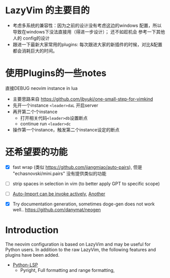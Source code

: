 # LazyVim 的主要目的
- 考虑多系统的兼容性：因为之前的设计没有考虑这边的windows 配置，所以导致在windows下没法直接用（得进一步设计）；  还不如趁机会 参考一下其他人的 config的设计
- 跟进一下最新大家常用的plugins:   每次跟进大家的新插件的时候，对比&配置都会消耗巨大的时间。


# 使用Plugins的一些notes

直接DEBUG neovim instance in lua
- 主要思路来自 https://github.com/jbyuki/one-small-step-for-vimkind
- 先开一个instance `<leader>daL` 开启server
- 再开第二个个instance
  - 打开相关代码`<leader>db`设置断点 
  - continue run `<leader>dc`
- 操作第一个instance，触发第二个instance设定的断点

# 还希望要的功能
- [X] fast wrap (类似 https://github.com/jiangmiao/auto-pairs), 但是 "echasnovski/mini.pairs" 没有提供类似的功能
- [ ] strip spaces in selection in vim (to better apply GPT to specific scope)
- [ ] [Auto-Import can be invoke actively](https://github.com/neovim/nvim-lspconfig/issues/1122), [Another](https://neovim.discourse.group/t/how-can-i-trigger-the-auto-import/636)
- [X] Try documentation generation, sometimes doge-gen does not work well.. https://github.com/danymat/neogen



# Introduction
The neovim configuration is based on LazyVim and may be useful for Python users. In addition to the raw LazyVim, the following features and plugins have been added.


- [Python-LSP](lua/plugins/nvim-lspconfig.lua)
  - Pyright, Full formatting and range formatting,
